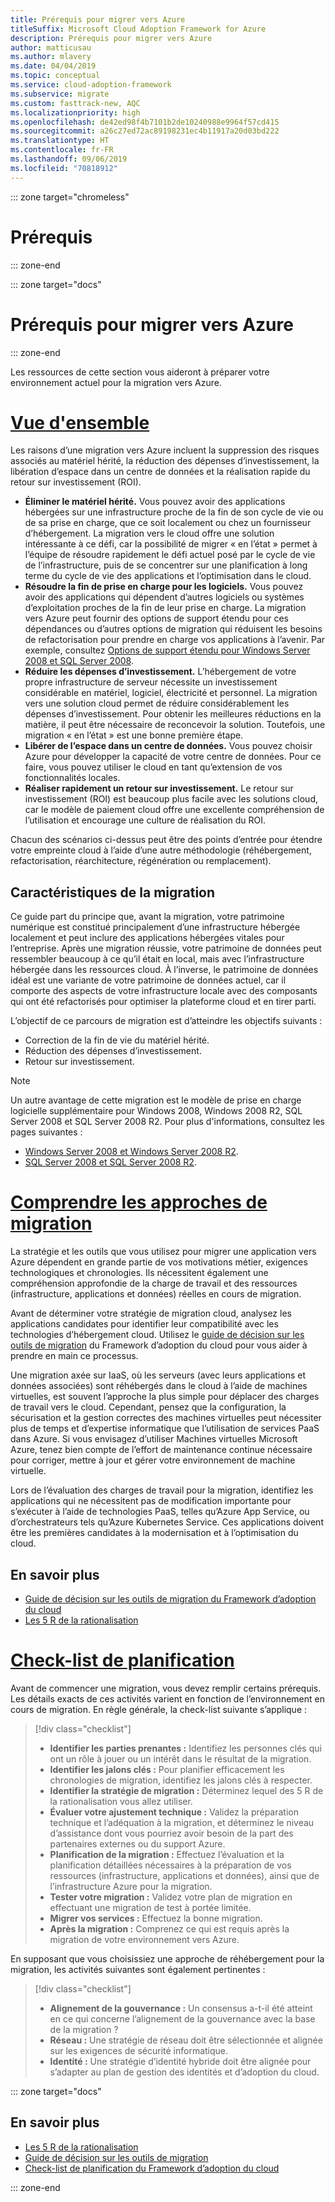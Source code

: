 ```yaml
---
title: Prérequis pour migrer vers Azure
titleSuffix: Microsoft Cloud Adoption Framework for Azure
description: Prérequis pour migrer vers Azure
author: matticusau
ms.author: mlavery
ms.date: 04/04/2019
ms.topic: conceptual
ms.service: cloud-adoption-framework
ms.subservice: migrate
ms.custom: fasttrack-new, AQC
ms.localizationpriority: high
ms.openlocfilehash: de42ed98f4b7101b2de10240988e9964f57cd415
ms.sourcegitcommit: a26c27ed72ac89198231ec4b11917a20d03bd222
ms.translationtype: HT
ms.contentlocale: fr-FR
ms.lasthandoff: 09/06/2019
ms.locfileid: "70818912"
---
```

::: zone target="chromeless"

# <a name="prerequisites"></a>Prérequis

::: zone-end

::: zone target="docs"

# <a name="prerequisites-for-migrating-to-azure"></a>Prérequis pour migrer vers Azure

::: zone-end

Les ressources de cette section vous aideront à préparer votre environnement actuel pour la migration vers Azure.

# <a name="overviewtaboverview"></a>[Vue d'ensemble](#tab/Overview)

Les raisons d’une migration vers Azure incluent la suppression des risques associés au matériel hérité, la réduction des dépenses d’investissement, la libération d’espace dans un centre de données et la réalisation rapide du retour sur investissement (ROI).

- **Éliminer le matériel hérité.** Vous pouvez avoir des applications hébergées sur une infrastructure proche de la fin de son cycle de vie ou de sa prise en charge, que ce soit localement ou chez un fournisseur d’hébergement. La migration vers le cloud offre une solution intéressante à ce défi, car la possibilité de migrer « en l’état » permet à l’équipe de résoudre rapidement le défi actuel posé par le cycle de vie de l’infrastructure, puis de se concentrer sur une planification à long terme du cycle de vie des applications et l’optimisation dans le cloud.
- **Résoudre la fin de prise en charge pour les logiciels.** Vous pouvez avoir des applications qui dépendent d’autres logiciels ou systèmes d’exploitation proches de la fin de leur prise en charge. La migration vers Azure peut fournir des options de support étendu pour ces dépendances ou d’autres options de migration qui réduisent les besoins de refactorisation pour prendre en charge vos applications à l’avenir. Par exemple, consultez [Options de support étendu pour Windows Server 2008 et SQL Server 2008](https://azure.microsoft.com/blog/announcing-new-options-for-sql-server-2008-and-windows-server-2008-end-of-support).
- **Réduire les dépenses d’investissement.** L’hébergement de votre propre infrastructure de serveur nécessite un investissement considérable en matériel, logiciel, électricité et personnel. La migration vers une solution cloud permet de réduire considérablement les dépenses d’investissement. Pour obtenir les meilleures réductions en la matière, il peut être nécessaire de reconcevoir la solution. Toutefois, une migration « en l’état » est une bonne première étape.
- **Libérer de l’espace dans un centre de données.** Vous pouvez choisir Azure pour développer la capacité de votre centre de données. Pour ce faire, vous pouvez utiliser le cloud en tant qu’extension de vos fonctionnalités locales.
- **Réaliser rapidement un retour sur investissement.** Le retour sur investissement (ROI) est beaucoup plus facile avec les solutions cloud, car le modèle de paiement cloud offre une excellente compréhension de l’utilisation et encourage une culture de réalisation du ROI.

Chacun des scénarios ci-dessus peut être des points d’entrée pour étendre votre empreinte cloud à l’aide d’une autre méthodologie (réhébergement, refactorisation, réarchitecture, régénération ou remplacement).

## <a name="migration-characteristics"></a>Caractéristiques de la migration

Ce guide part du principe que, avant la migration, votre patrimoine numérique est constitué principalement d’une infrastructure hébergée localement et peut inclure des applications hébergées vitales pour l’entreprise. Après une migration réussie, votre patrimoine de données peut ressembler beaucoup à ce qu’il était en local, mais avec l’infrastructure hébergée dans les ressources cloud. À l’inverse, le patrimoine de données idéal est une variante de votre patrimoine de données actuel, car il comporte des aspects de votre infrastructure locale avec des composants qui ont été refactorisés pour optimiser la plateforme cloud et en tirer parti.

L’objectif de ce parcours de migration est d’atteindre les objectifs suivants :

- Correction de la fin de vie du matériel hérité.
- Réduction des dépenses d’investissement.
- Retour sur investissement.

> [!NOTE]
> Un autre avantage de cette migration est le modèle de prise en charge logicielle supplémentaire pour Windows 2008, Windows 2008 R2, SQL Server 2008 et SQL Server 2008 R2. Pour plus d'informations, consultez les pages suivantes :
>
> - [Windows Server 2008 et Windows Server 2008 R2](https://www.microsoft.com/cloud-platform/windows-server-2008).
> - [SQL Server 2008 et SQL Server 2008 R2](https://www.microsoft.com/sql-server/sql-server-2008).

# <a name="understand-migration-approachestabapproach"></a>[Comprendre les approches de migration](#tab/Approach)

La stratégie et les outils que vous utilisez pour migrer une application vers Azure dépendent en grande partie de vos motivations métier, exigences technologiques et chronologies. Ils nécessitent également une compréhension approfondie de la charge de travail et des ressources (infrastructure, applications et données) réelles en cours de migration.

Avant de déterminer votre stratégie de migration cloud, analysez les applications candidates pour identifier leur compatibilité avec les technologies d’hébergement cloud. Utilisez le [guide de décision sur les outils de migration](../../decision-guides/migrate-decision-guide/index.md) du Framework d’adoption du cloud pour vous aider à prendre en main ce processus.

Une migration axée sur IaaS, où les serveurs (avec leurs applications et données associées) sont réhébergés dans le cloud à l’aide de machines virtuelles, est souvent l’approche la plus simple pour déplacer des charges de travail vers le cloud. Cependant, pensez que la configuration, la sécurisation et la gestion correctes des machines virtuelles peut nécessiter plus de temps et d’expertise informatique que l’utilisation de services PaaS dans Azure. Si vous envisagez d’utiliser Machines virtuelles Microsoft Azure, tenez bien compte de l’effort de maintenance continue nécessaire pour corriger, mettre à jour et gérer votre environnement de machine virtuelle.

Lors de l’évaluation des charges de travail pour la migration, identifiez les applications qui ne nécessitent pas de modification importante pour s’exécuter à l’aide de technologies PaaS, telles qu’Azure App Service, ou d’orchestrateurs tels qu’Azure Kubernetes Service. Ces applications doivent être les premières candidates à la modernisation et à l’optimisation du cloud.

## <a name="learn-more"></a>En savoir plus

- [Guide de décision sur les outils de migration du Framework d’adoption du cloud](../../decision-guides/migrate-decision-guide/index.md)
- [Les 5 R de la rationalisation](../../digital-estate/5-rs-of-rationalization.md)

# <a name="planning-checklisttabchecklist"></a>[Check-list de planification](#tab/Checklist)

Avant de commencer une migration, vous devez remplir certains prérequis. Les détails exacts de ces activités varient en fonction de l’environnement en cours de migration. En règle générale, la check-list suivante s’applique :

> [!div class="checklist"]
>
> - **Identifier les parties prenantes :** Identifiez les personnes clés qui ont un rôle à jouer ou un intérêt dans le résultat de la migration.
> - **Identifier les jalons clés :** Pour planifier efficacement les chronologies de migration, identifiez les jalons clés à respecter.
> - **Identifier la stratégie de migration :** Déterminez lequel des 5 R de la rationalisation vous allez utiliser.
> - **Évaluer votre ajustement technique :** Validez la préparation technique et l’adéquation à la migration, et déterminez le niveau d’assistance dont vous pourriez avoir besoin de la part des partenaires externes ou du support Azure.
> - **Planification de la migration :** Effectuez l’évaluation et la planification détaillées nécessaires à la préparation de vos ressources (infrastructure, applications et données), ainsi que de l’infrastructure Azure pour la migration.
> - **Tester votre migration :** Validez votre plan de migration en effectuant une migration de test à portée limitée.
> - **Migrer vos services :** Effectuez la bonne migration.
> - **Après la migration :** Comprenez ce qui est requis après la migration de votre environnement vers Azure.

En supposant que vous choisissiez une approche de réhébergement pour la migration, les activités suivantes sont également pertinentes :

> [!div class="checklist"]
>
> - **Alignement de la gouvernance :** Un consensus a-t-il été atteint en ce qui concerne l’alignement de la gouvernance avec la base de la migration ?
> - **Réseau :** Une stratégie de réseau doit être sélectionnée et alignée sur les exigences de sécurité informatique.
> - **Identité :** Une stratégie d’identité hybride doit être alignée pour s’adapter au plan de gestion des identités et d’adoption du cloud.

::: zone target="docs"

<!-- markdownlint-disable MD024 -->

## <a name="learn-more"></a>En savoir plus

- [Les 5 R de la rationalisation](../../digital-estate/5-rs-of-rationalization.md)
- [Guide de décision sur les outils de migration](../../decision-guides/migrate-decision-guide/index.md)
- [Check-list de planification du Framework d’adoption du cloud](../migration-considerations/prerequisites/planning-checklist.md)

::: zone-end
